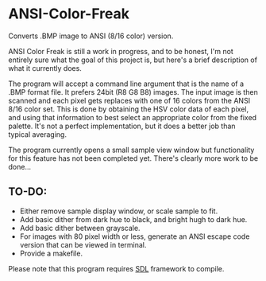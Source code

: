 # ANSI-Color-Freak
Converts .BMP image to ANSI (8/16 color) version.

ANSI Color Freak is still a work in progress, and to be honest, I'm not entirely sure what the goal of this project is, but here's a brief description of what it currently does.

The program will accept a command line argument that is the name of a .BMP format file. It prefers 24bit (R8 G8 B8) images. The input image is then scanned and each pixel gets replaces with one of 16 colors from the ANSI 8/16 color set. This is done by obtaining the HSV color data of each pixel, and using that information to best select an appropriate color from the fixed palette. It's not a perfect implementation, but it does a better job than typical averaging.

The program currently opens a small sample view window but functionality for this feature has not been completed yet. There's clearly more work to be done...

## TO-DO:
* Either remove sample display window, or scale sample to fit.
* Add basic dither from dark hue to black, and bright hugh to dark hue.
* Add basic dither between grayscale.
* For images with 80 pixel width or less, generate an ANSI escape code version that can be viewed in terminal.
* Provide a makefile.

Please note that this program requires [SDL](http://libsdl.org) framework to compile.
